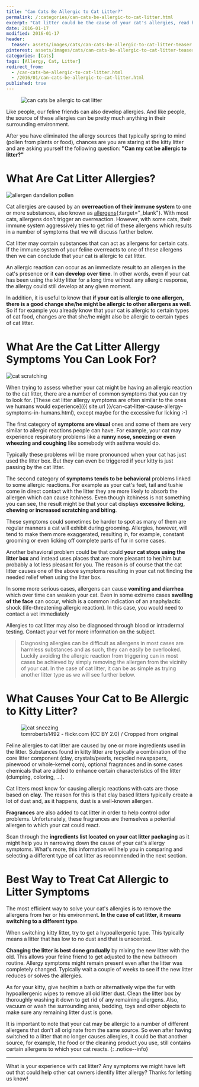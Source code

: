 ```yaml
---
title: "Can Cats Be Allergic to Cat Litter?"
permalink: /:categories/can-cats-be-allergic-to-cat-litter.html
excerpt: "Cat litter could be the cause of your cat's allergies, read here why."
date: 2016-01-17
modified: 2016-01-17
header:
  teaser: assets/images/cats/can-cats-be-allergic-to-cat-litter-teaser.jpg
pinterest: assets/images/cats/can-cats-be-allergic-to-cat-litter-teaser.jpg
categories: [Cats]
tags: [Allergy, Cat, Litter]
redirect_from:
  - /can-cats-be-allergic-to-cat-litter.html
  - /2016/01/can-cats-be-allergic-to-cat-litter.html
published: true
---
```


<figure>
  <img src="{{ site.url }}/assets/images/cats/can-cats-be-allergic-to-cat-litter.jpg" alt="can cats be allergic to cat litter">
</figure>

Like people, our feline friends can also develop allergies. And like people, the source of these allergies can be pretty much anything in their surrounding environment.

After you have eliminated the allergy sources that typically spring to mind (pollen from plants or food), chances are you are staring at the kitty litter and are asking yourself the following question: **"Can my cat be allergic to litter?"**

# What Are Cat Litter Allergies?

<img src="{{ site.url }}/assets/images/cats/allergen-dandelion-pollen" alt="allergen dandelion pollen" class="align-right">

Cat allergies are caused by an **overreaction of their immune system** to one or more substances, also known as [allergens](https://en.wikipedia.org/wiki/Allergen){:target="_blank"}. With most cats, allergens don't trigger an overreaction. However, with some cats, their immune system aggressively tries to get rid of these allergens which results in a number of symptoms that we will discuss further below.

Cat litter may contain substances that can act as allergens for certain cats. If the immune system of your feline overreacts to one of these allergens then we can conclude that your cat is allergic to cat litter.

An allergic reaction can occur as an immediate result to an allergen in the cat's presence or it **can develop over time**. In other words, even if your cat has been using the kitty litter for a long time without any allergic response, the allergy could still develop at any given moment.

In addition, it is useful to know that **if your cat is allergic to one allergen, there is a good change she/he might be allergic to other allergens as well**. So if for example you already know that your cat is allergic to certain types of cat food, changes are that she/he might also be allergic to certain types of cat litter.

# What Are the Cat Litter Allergy Symptoms You Can Look For?

<img src="{{ site.url }}/assets/images/cats/cat-scratching.jpg" alt="cat scratching" class="align-right">

When trying to assess whether your cat might be having an allergic reaction to the cat litter, there are a number of common symptoms that you can try to look for. [These cat litter allergy symptoms are often similar to the ones we humans would experience]({{ site.url }}/can-cat-litter-cause-allergy-symptoms-in-humans.html), except maybe for the excessive fur licking :-)

The first category of **symptoms are visual** ones and some of them are very similar to allergic reactions people can have. For example, your cat may experience respiratory problems like a **runny nose, sneezing or even wheezing and coughing** like somebody with asthma would do.

Typically these problems will be more pronounced when your cat has just used the litter box. But they can even be triggered if your kitty is just passing by the cat litter.

The second category of **symptoms tends to be behavioral** problems linked to some allergic reactions. For example as your cat's feet, tail and tushie come in direct contact with the litter they are more likely to absorb the allergen which can cause itchiness. Even though itchiness is not something you can see, the result might be that your cat displays **excessive licking, chewing or increased scratching and biting**.

These symptoms could sometimes be harder to spot as many of them are regular manners a cat will exhibit during grooming. Allergies, however, will tend to make them more exaggerated, resulting in, for example, constant grooming or even licking off complete parts of fur in some cases.

Another behavioral problem could be that could **your cat stops using the litter box** and instead uses places that are more pleasant to her/him but probably a lot less pleasant for you. The reason is of course that the cat litter causes one of the above symptoms resulting in your cat not finding the needed relief when using the litter box.

In some more serious cases, allergens can cause **vomiting and diarrhea** which over time can weaken your cat. Even in some extreme cases **swelling of the face** can occur, which is a common indication of an anaphylactic shock (life-threatening allergic reaction). In this case, you would need to contact a vet immediately

Allergies to cat litter may also be diagnosed through blood or intradermal testing. Contact your vet for more information on the subject.

> Diagnosing allergies can be difficult as allergens in most cases are harmless substances and as such, they can easily be overlooked. Luckily avoiding the allergic reaction from triggering can in most cases be achieved by simply removing the allergen from the vicinity of your cat. In the case of cat litter, it can be as simple as trying another litter type as we will see further below.

# What Causes Your Cat to Be Allergic to Kitty Litter?

<figure>
  <img src="{{ site.url }}/assets/images/cats/cat-sneezing.jpg" alt="cat sneezing">
  <figcaption>tomroberts1492 - flickr.com (CC BY 2.0) / Cropped from original</figcaption>
</figure>

Feline allergies to cat litter are caused by one or more ingredients used in the litter. Substances found in kitty litter are typically a combination of the core litter component (clay, crystals/pearls, recycled newspapers, pinewood or whole-kernel corn), optional fragrances and in some cases chemicals that are added to enhance certain characteristics of the litter (clumping, coloring, ...).

Cat litters most know for causing allergic reactions with cats are those based on **clay**. The reason for this is that clay based litters typically create a lot of dust and, as it happens, dust is a well-known allergen.

**Fragrances** are also added to cat litter in order to help control odor problems. Unfortunately, these fragrances are themselves a potential allergen to which your cat could react.

Scan through the **ingredients list located on your cat litter packaging** as it might help you in narrowing down the cause of your cat's allergy symptoms. What's more, this information will help you in comparing and selecting a different type of cat litter as recommended in the next section.

# Best Way to Treat Cat Allergic to Litter Symptoms

The most efficient way to solve your cat's allergies is to remove the allergens from her or his environment. **In the case of cat litter, it means switching to a different type**.

When switching kitty litter, try to get a hypoallergenic type. This typically means a litter that has low to no dust and that is unscented.

**Changing the litter is best done gradually** by mixing the new litter with the old. This allows your feline friend to get adjusted to the new bathroom routine. Allergy symptoms might remain present even after the litter was completely changed. Typically wait a couple of weeks to see if the new litter reduces or solves the allergies.

As for your kitty, give her/him a bath or alternatively wipe the fur with hypoallergenic wipes to remove all old litter dust. Clean the litter box by thoroughly washing it down to get rid of any remaining allergens. Also, vacuum or wash the surrounding area, bedding, toys and other objects to make sure any remaining litter dust is gone.

It is important to note that your cat may be allergic to a number of different allergens that don't all originate from the same source. So even after having switched to a litter that no longer causes allergies, it could be that another source, for example, the food or the cleaning product you use, still contains certain allergens to which your cat reacts.
{: .notice--info}

---

What is your experience with cat litter? Any symptoms we might have left out that could help other cat owners identify litter allergy? Thanks for letting us know!
